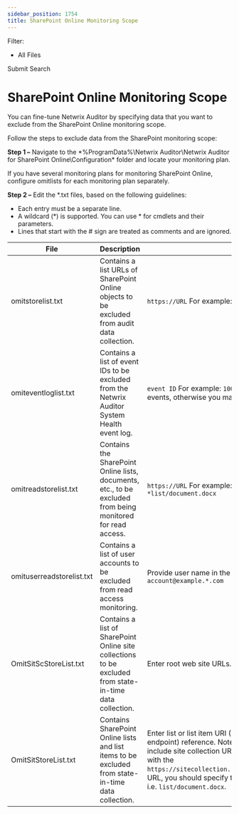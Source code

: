 ```yaml
---
sidebar_position: 1754
title: SharePoint Online Monitoring Scope
---
```


Filter: 

* All Files

Submit Search

# SharePoint Online Monitoring Scope

You can fine-tune Netwrix Auditor by specifying data that you want to exclude from the SharePoint Online monitoring scope.

Follow the steps to exclude data from the SharePoint monitoring scope:

**Step 1 –** Navigate to the *%ProgramData%\Netwrix Auditor\Netwrix Auditor for SharePoint Online\Configuration\* folder and locate your monitoring plan.

If you have several monitoring plans for monitoring SharePoint Online, configure omitlists for each monitoring plan separately.

**Step 2 –** Edit the \*.txt files, based on the following guidelines:

* Each entry must be a separate line.
* A wildcard (\*) is supported. You can use \* for cmdlets and their parameters.
* Lines that start with the # sign are treated as comments and are ignored.

| File | Description | Syntax |
| --- | --- | --- |
| omitstorelist.txt | Contains a list URLs of SharePoint Online objects to be excluded from audit data collection. | `https://URL`  For example:  `https://Corp.sharepoint.com/*` |
| omiteventloglist.txt | Contains a list of event IDs to be excluded from the Netwrix Auditor System Health event log. | `event ID`  For example:  `1001`  Only add known error or warning events, otherwise you may lose important data. |
| omitreadstorelist.txt | Contains the SharePoint Online lists, documents, etc., to be excluded from being monitored for read access. | `https://URL`  For example:  `https://Corp.sharepoint.com/*`  `*list/document.docx` |
| omituserreadstorelist.txt | Contains a list of user accounts to be excluded from read access monitoring. | Provide user name in the UPN format.  For example:  `account@example.*.com` |
| OmitSitScStoreList.txt | Contains a list of SharePoint Online site collections to be excluded from state-in-time data collection. | Enter root web site URLs.  For example:  `https://URL` |
| OmitSitStoreList.txt | Contains SharePoint Online lists and list items to be excluded from state-in-time data collection. | Enter list or list item URI (Unique resource identifier, or endpoint) reference. Note that URI Reference does not include site collection URL.  For example, to exclude a list item with the `https://sitecollection.sharepoint.com/list/document.docx`, URL, you should specify the corresponding endpoint (URI), i.e. `list/document.docx`. |
